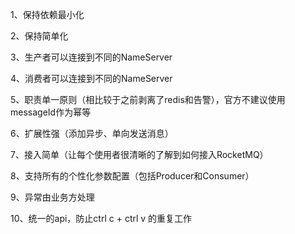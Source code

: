 
1、保持依赖最小化

2、保持简单化

3、生产者可以连接到不同的NameServer

4、消费者可以连接到不同的NameServer

5、职责单一原则（相比较于之前剥离了redis和告警），官方不建议使用messageId作为幂等

6、扩展性强（添加异步、单向发送消息）

7、接入简单（让每个使用者很清晰的了解到如何接入RocketMQ）

8、支持所有的个性化参数配置（包括Producer和Consumer）

9、异常由业务方处理

10、统一的api，防止ctrl c + ctrl v 的重复工作